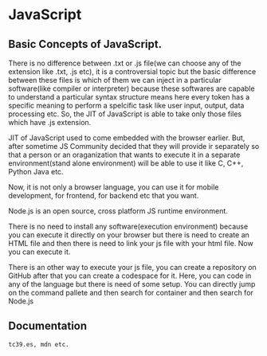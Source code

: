 # JavaScript
## Basic Concepts of JavaScript.

There is no difference between .txt or .js file(we can choose any of the extension like .txt, .js etc), it is a controversial topic but the basic difference between these files is which of them we can inject in a particular software(like compiler or interpreter) because these softwares are capable to understand a particular syntax structure means here every token has a specific meaning to perform a spelcific task like user input, output, data processing etc. So, the JIT of JavaScript is able to take only those files which have .js extension.

JIT of JavaScript used to come embedded with the browser earlier. But, after sometime JS Community decided that they will provide ir separately so that a person or an oraganization that wants to execute it in a separate environment(stand alone environment) will be able to use it like C, C++, Python Java etc.

Now, it is not only a browser language, you can use it for mobile development, for frontend, for backend etc that you want.

Node.js is an open source, cross platform JS runtime environment.

There is no need to install any software(execution environment) because you can execute it directly on your browser but there is need to create an HTML file and then there is need to link your js file with your html file. Now you can execute it.

There is an other way to execute your js file, you can create a repository on GitHub after that you can create a codespace for it. Here, you can code in any of the language but there is need of some setup. You can directly jump on the command pallete and then search for container and then search for Node.js

## Documentation
    tc39.es, mdn etc.

